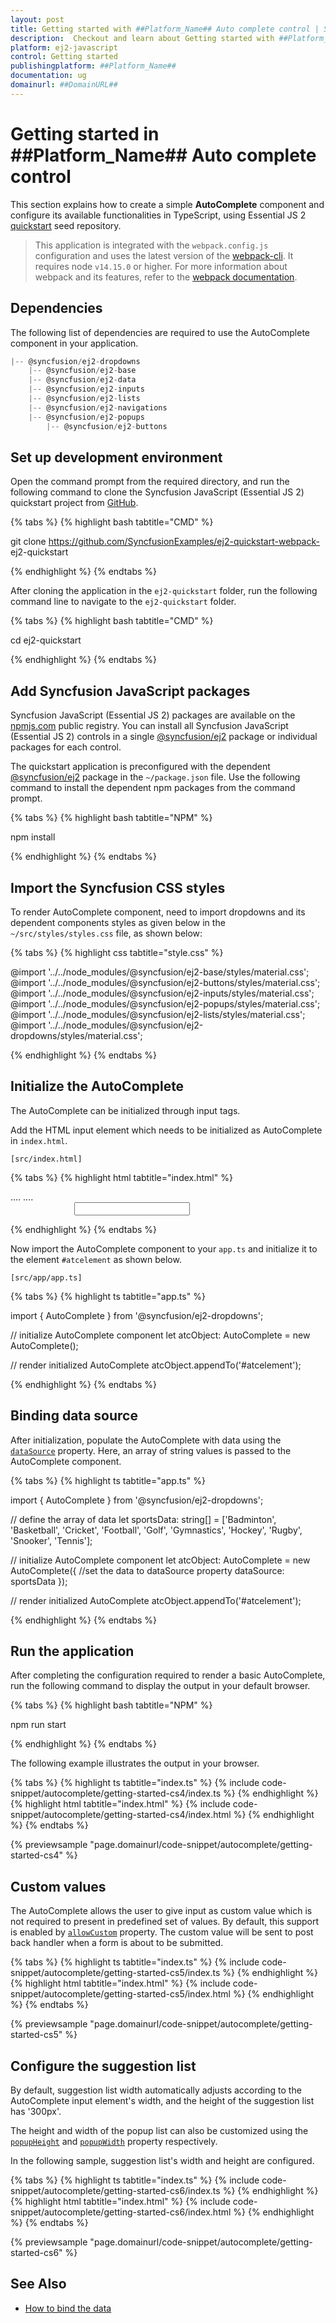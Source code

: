 ```yaml
---
layout: post
title: Getting started with ##Platform_Name## Auto complete control | Syncfusion
description:  Checkout and learn about Getting started with ##Platform_Name## Auto complete control of Syncfusion Essential JS 2 and more details.
platform: ej2-javascript
control: Getting started 
publishingplatform: ##Platform_Name##
documentation: ug
domainurl: ##DomainURL##
---
```


# Getting started in ##Platform_Name## Auto complete control

This section explains how to create a simple **AutoComplete** component and configure its available functionalities in TypeScript, using Essential JS 2 [quickstart](https://github.com/SyncfusionExamples/ej2-quickstart-webpack-) seed repository.

> This application is integrated with the `webpack.config.js` configuration and uses the latest version of the [webpack-cli](https://webpack.js.org/api/cli/#commands). It requires node `v14.15.0` or higher. For more information about webpack and its features, refer to the [webpack documentation](https://webpack.js.org/guides/getting-started/).

## Dependencies

The following list of dependencies are required to use the AutoComplete component in your application.

```javascript
|-- @syncfusion/ej2-dropdowns
    |-- @syncfusion/ej2-base
    |-- @syncfusion/ej2-data
    |-- @syncfusion/ej2-inputs
    |-- @syncfusion/ej2-lists
    |-- @syncfusion/ej2-navigations
    |-- @syncfusion/ej2-popups
        |-- @syncfusion/ej2-buttons
```

## Set up development environment

Open the command prompt from the required directory, and run the following command to clone the Syncfusion JavaScript (Essential JS 2) quickstart project from [GitHub](https://github.com/SyncfusionExamples/ej2-quickstart-webpack-).

{% tabs %}
{% highlight bash tabtitle="CMD" %}

git clone https://github.com/SyncfusionExamples/ej2-quickstart-webpack- ej2-quickstart

{% endhighlight %}
{% endtabs %}

After cloning the application in the `ej2-quickstart` folder, run the following command line to navigate to the `ej2-quickstart` folder.

{% tabs %}
{% highlight bash tabtitle="CMD" %}

cd ej2-quickstart

{% endhighlight %}
{% endtabs %}

## Add Syncfusion JavaScript packages

Syncfusion JavaScript (Essential JS 2) packages are available on the [npmjs.com](https://www.npmjs.com/~syncfusionorg) public registry. You can install all Syncfusion JavaScript (Essential JS 2) controls in a single [@syncfusion/ej2](https://www.npmjs.com/package/@syncfusion/ej2) package or individual packages for each control.

The quickstart application is preconfigured with the dependent [@syncfusion/ej2](https://www.npmjs.com/package/@syncfusion/ej2) package in the `~/package.json` file. Use the following command to install the dependent npm packages from the command prompt.

{% tabs %}
{% highlight bash tabtitle="NPM" %}

npm install

{% endhighlight %}
{% endtabs %}

## Import the Syncfusion CSS styles

To render AutoComplete component, need to import dropdowns and its dependent components styles as given below in the `~/src/styles/styles.css` file, as shown below: 

{% tabs %}
{% highlight css tabtitle="style.css" %}

@import '../../node_modules/@syncfusion/ej2-base/styles/material.css';
@import '../../node_modules/@syncfusion/ej2-buttons/styles/material.css';
@import '../../node_modules/@syncfusion/ej2-inputs/styles/material.css';
@import '../../node_modules/@syncfusion/ej2-popups/styles/material.css';
@import '../../node_modules/@syncfusion/ej2-lists/styles/material.css';
@import '../../node_modules/@syncfusion/ej2-dropdowns/styles/material.css';

{% endhighlight %}
{% endtabs %}

## Initialize the AutoComplete

The AutoComplete can be initialized through input tags.

Add the HTML input element which needs to be initialized as AutoComplete in `index.html`.

`[src/index.html]`

{% tabs %}
{% highlight html tabtitle="index.html" %}

<!DOCTYPE html>
<html lang="en">

<head>
    <title>AutoComplete component</title>
    <meta charset="utf-8" />
    <meta name="viewport" content="width=device-width, initial-scale=1.0, user-scalable=no" />
    <meta name="description" content="Essential JS 2" />
    <meta name="author" content="Syncfusion" />
    <link href="https://maxcdn.bootstrapcdn.com/bootstrap/3.3.7/css/bootstrap.min.css" rel="stylesheet" />
    ....
    ....
</head>

<body>
    <div id='container' style="margin:0 auto; width:300px;">
        <!--element which is going to render the AutoComplete-->
        <input type="text" tabindex="1" id='atcelement' />
    </div>

</body>

</html>

{% endhighlight %}
{% endtabs %}

Now import the AutoComplete component to your `app.ts` and initialize it to the element `#atcelement` as
shown below.

`[src/app/app.ts]`

{% tabs %}
{% highlight ts tabtitle="app.ts" %}

import { AutoComplete } from '@syncfusion/ej2-dropdowns';

// initialize AutoComplete component
let atcObject: AutoComplete = new AutoComplete();

// render initialized AutoComplete
atcObject.appendTo('#atcelement');

{% endhighlight %}
{% endtabs %}

## Binding data source

After initialization, populate the AutoComplete with data using the [`dataSource`](https://ej2.syncfusion.com/documentation/api/auto-complete#datasource) property. Here, an array of string values is passed to the AutoComplete component.

{% tabs %}
{% highlight ts tabtitle="app.ts" %}

import { AutoComplete } from '@syncfusion/ej2-dropdowns';

// define the array of data
let sportsData: string[] = ['Badminton', 'Basketball', 'Cricket', 'Football', 'Golf', 'Gymnastics', 'Hockey', 'Rugby', 'Snooker', 'Tennis'];

// initialize AutoComplete component
let atcObject: AutoComplete = new AutoComplete({
    //set the data to dataSource property
    dataSource: sportsData
});

// render initialized AutoComplete
atcObject.appendTo('#atcelement');

{% endhighlight %}
{% endtabs %}

## Run the application

After completing the configuration required to render a basic AutoComplete, run the following command to display the output in your default browser.

{% tabs %}
{% highlight bash tabtitle="NPM" %}

npm run start

{% endhighlight %}
{% endtabs %}

The following example illustrates the output in your browser.

{% tabs %}
{% highlight ts tabtitle="index.ts" %}
{% include code-snippet/autocomplete/getting-started-cs4/index.ts %}
{% endhighlight %}
{% highlight html tabtitle="index.html" %}
{% include code-snippet/autocomplete/getting-started-cs4/index.html %}
{% endhighlight %}
{% endtabs %}
          
{% previewsample "page.domainurl/code-snippet/autocomplete/getting-started-cs4" %}

## Custom values

The AutoComplete allows the user to give input as custom value which is not required to present in predefined set of values. By default, this support is enabled by [`allowCustom`](https://ej2.syncfusion.com/documentation/api/auto-complete#allowcustom) property. The custom value will be sent to post back handler when a form
is about to be submitted.

{% tabs %}
{% highlight ts tabtitle="index.ts" %}
{% include code-snippet/autocomplete/getting-started-cs5/index.ts %}
{% endhighlight %}
{% highlight html tabtitle="index.html" %}
{% include code-snippet/autocomplete/getting-started-cs5/index.html %}
{% endhighlight %}
{% endtabs %}
          
{% previewsample "page.domainurl/code-snippet/autocomplete/getting-started-cs5" %}

## Configure the suggestion list

By default, suggestion list width automatically adjusts according to the AutoComplete input element's width, and the height of the suggestion list has '300px'.

The height and width of the popup list can also be customized using the [`popupHeight`](https://ej2.syncfusion.com/documentation/api/auto-complete/#popupheight) and [`popupWidth`](https://ej2.syncfusion.com/documentation/api/auto-complete/#popupwidth) property respectively.

In the following sample, suggestion list's width and height are configured.

{% tabs %}
{% highlight ts tabtitle="index.ts" %}
{% include code-snippet/autocomplete/getting-started-cs6/index.ts %}
{% endhighlight %}
{% highlight html tabtitle="index.html" %}
{% include code-snippet/autocomplete/getting-started-cs6/index.html %}
{% endhighlight %}
{% endtabs %}
          
{% previewsample "page.domainurl/code-snippet/autocomplete/getting-started-cs6" %}

## See Also

* [How to bind the data](./data-binding)